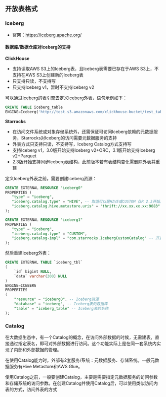 ## 开放表格式

### Iceberg

- 官网：https://iceberg.apache.org/


#### 数据库/数据仓库对Iceberg的支持

**ClickHouse**

- 支持读取AWS S3上的Iceberg表，且Iceberg表需要已存在于AWS S3上，不支持在AWS S3上创建新的Iceberg表
- 只支持只读，不支持写
- 只支持Iceberg v1，暂时不支持Iceberg v2

可以通过Iceberg的表引擎去定义Iceberg外表，语句示例如下：

```sql
CREATE TABLE iceberg_table
ENGINE=Iceberg('http://test.s3.amazonaws.com/clickhouse-bucket/test_table', 'test', 'test');
```

**Starrocks**

- 在访问文件系统或对象存储系统外，还需保证可访问Iceberg依赖的元数据服务，Starrocks对Iceberg的访问需要元数据服务的支持
- 外表方式只支持只读，不支持写，Iceberg Catalog方式支持写
- 支持Iceberg v1，3.0版开始支持Iceberg v2+ORC，3.1版开始支持Iceberg v2+Parquet
- 2.3版开始支持同步Iceberg表结构，此前版本若有表结构变化需删除外表并重建

定义Iceberg外表之前，需要创建Iceberg资源：

```sql
CREATE EXTERNAL RESOURCE "iceberg0"
PROPERTIES (
   "type" = "iceberg",
   "iceberg.catalog.type" = "HIVE", -- 取值可以是HIVE或CUSTOM（SR 2.3开始）
   "iceberg.catalog.hive.metastore.uris" = "thrift://xx.xx.xx.xx:9083" -- Hive Metastore 的 URI
);

CREATE EXTERNAL RESOURCE "iceberg1"
PROPERTIES (
   "type" = "iceberg",
   "iceberg.catalog.type" = "CUSTOM",
   "iceberg.catalog-impl" = "com.starrocks.IcebergCustomCatalog" -- 开发的custom catalog的全限定类名
);
```

然后重建Iceberg外表：

```sql
CREATE EXTERNAL TABLE `iceberg_tbl`
(
    `id` bigint NULL,
    `data` varchar(200) NULL
)
ENGINE=ICEBERG
PROPERTIES
(
    "resource" = "iceberg0", -- Iceberg资源
    "database" = "iceberg", -- Iceberg表的数据库
    "table" = "iceberg_table" -- Iceberg表的名称
);
```

### Catalog

在大数据生态中，有一个Catalog的概念，在访问外部数据的时候，无需建表，直接通过指定表名，即可对外部数据进行访问。这个功能实际上是在同一套系统内实现了内部和外部数据的管理。

在使用Catalog能力时，外部有2套服务/系统：元数据服务、存储系统。一般元数据服务有Hive Metastore和AWS Glue。

使用Catalog之前，一般要创建Catalog，主要是需要指定元数据服务的访问参数和存储系统的访问参数。在创建Catalog并使用Catalog后，可以使用类似访问内表的方式，访问外表的方式

